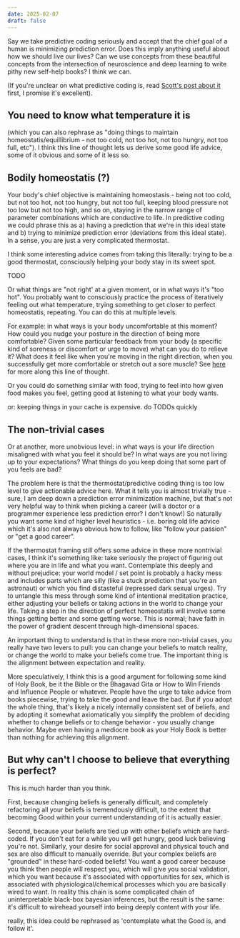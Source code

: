 ```yaml
---
date: 2025-02-07
draft: false
---
```

Say we take predictive coding seriously and accept that the chief goal of a human is minimizing prediction error. Does this imply anything useful about how we should live our lives? Can we use concepts from these beautiful concepts from the intersection of neuroscience and deep learning to write pithy new self-help books? I think we can.

(If you're unclear on what predictive coding is, read [Scott's post about it](https://slatestarcodex.com/2017/09/05/book-review-surfing-uncertainty/) first, I promise it's excellent). 
## You need to know what temperature it is

(which you can also rephrase as "doing things to maintain homeostatis/equillibrium - not too cold, not too hot, not too hungry, not too full, etc"). I think this line of thought lets us derive some good life advice, some of it obvious and some of it less so.

## Bodily homeostatis (?)

Your body's chief objective is maintaining homeostasis - being not too cold, but not too hot, not too hungry, but not too full, keeping blood pressure not too low but not too high, and so on, staying in the narrow range of parameter combinations which are conductive to life. In predictive coding we could phrase this as a) having a prediction that we're in this ideal state and b) trying to minimize prediction error (deviations from this ideal state). In a sense, you are just a very complicated thermostat.

I think some interesting advice comes from taking this literally: trying to be a good thermostat, consciously helping your body stay in its sweet spot.  

TODO

Or what things are "not right' at a given moment, or in what ways it's "too hot". You probably want to consciously practice the process of iteratively feeling out what temperature, trying something to get closer to perfect homeostatis, repeating. You can do this at multiple levels.  

For example: in what ways is your body uncomfortable at this moment? How could you nudge your posture in the direction of being more comfortable? Given some particular feedback from your body (a specific kind of soreness or discomfort or urge to move) what can you do to relieve it? What does it feel like when you're moving in the right direction, when you successfully get more comfortable or stretch out a sore muscle? See [here](https://relicradiation.substack.com/p/how-to-care-for-your-body-while-working) for more along this line of thought.

Or you could do something similar with food, trying to feel into how given food makes you feel, getting good at listening to what your body wants. 

or: keeping things in your cache is expensive. do TODOs quickly 
## The non-trivial cases

Or at another, more unobvious level: in what ways is your life direction misaligned with what you feel it should be? In what ways are you not living up to your expectations? What things do you keep doing that some part of you feels are bad?

The problem here is that the thermostat/predictive coding thing is too low level to give actionable advice here. What it tells you is almost trivially true - sure, I am deep down a prediction error minimization machine, but that's not very helpful way to think when picking a career (will a doctor or a programmer experience less prediction error? I don't know!) So naturally you want some kind of higher level heuristics - i.e. boring old life advice which it's also not always obvious how to follow, like "follow your passion" or "get a good career".

If the thermostat framing still offers some advice in these more nontrivial cases, I think it's something like: take seriously the project of figuring out where you are in life and what you want. Contemplate this deeply and without prejudice: your world model / set point is probably a hacky mess and includes parts which are silly (like a stuck prediction that you're an astronaut) or which you find distasteful (repressed dark sexual urges). Try to untangle this mess through some kind of intentional meditation practice, either adjusting your beliefs or taking actions in the world to change your life. Taking a step in the direction of perfect homeostatis will involve some things getting better and some getting worse. This is normal; have faith in the power of gradient descent through high-dimensional spaces.

An important thing to understand is that in these more non-trivial cases, you really have two levers to pull: you can change your beliefs to match reality, or change the world to make your beliefs come true. The important thing is the alignment between expectation and reality.

More speculatively, I think this is a good argument for following some kind of Holy Book, be it the Bible or the Bhagavad Gita or How to Win Friends and Influence People or whatever. People have the urge to take advice from books piecewise, trying to take the good and leave the bad. But if you adopt the whole thing, that's likely a nicely internally consistent set of beliefs, and by adopting it somewhat axiomatically you simplify the problem of deciding whether to change beliefs or to change behavior - you usually change behavior. Maybe even having a mediocre book as your Holy Book is better than nothing for achieving this alignment. 

## But why can't I choose to believe that everything is perfect?

This is much harder than you think. 

First, because changing beliefs is generally difficult, and completely refactoring all your beliefs is tremendously difficult, to the extent that becoming Good within your current understanding of it is actually easier. 

Second, because your beliefs are tied up with other beliefs which are hard-coded. If you don't eat for a while you will get hungry, good luck believing you're not. Similarly, your desire for social approval and physical touch and sex are also difficult to manually override. But your complex beliefs are "grounded" in these hard-coded beliefs! You want a good career because you think then people will respect you, which will give you social validation, which you want because it's associated with opportunities for sex, which is associated with physiological/chemical processes which you are basically wired to want. In reality this chain is some complicated chain of uninterpretable black-box bayesian inferences, but the result is the same: it's difficult to wirehead yourself into being deeply content with your life. 




really, this idea could be rephrased as 'contemplate what the Good is, and follow it'. 




